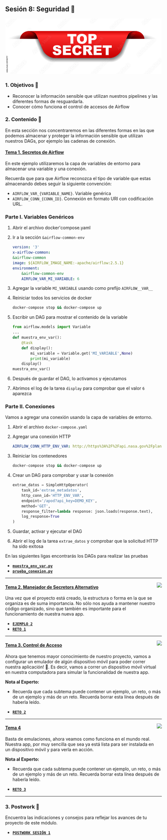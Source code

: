 ## Sesión 8: Seguridad 🤖

![](2023-05-02-07-42-55.png)
### 1. Objetivos :dart: 

- Reconocer la información sensible que utilizan nuestros pipelines y las diferentes formas de resguardarla.
- Conocer cómo funciona el control de accesos de Airflow

### 2. Contenido :blue_book:

En esta sección nos concentraremos en las diferentes formas en las que podemos almacenar y proteger la información sensible que utilizan nuestros DAGs, por ejemplo las cadenas de conexión.

#### <ins>Tema 1. Secretos de Airflow</ins>

En este ejemplo utilizaremos la capa de variables de entorno para almacenar una variable y una conexión.

Recuerda que para que Airflow reconozca el tipo de variable que estas almacenando debes seguir la siguiente convención:

- `AIRFLOW_VAR_{VARIABLE_NAME}`. Variable genérica
- `AIRFLOW_CONN_{CONN_ID}`. Connexión en formato URI con codificación URL.

### Parte I. Variables Genéricos

1. Abrir el archivo docker'compose.yaml
2. Ir a la sección `&airflow-common-env`

    ```YAML
    version: '3'
    x-airflow-common:
    &airflow-common  
    image: ${AIRFLOW_IMAGE_NAME:-apache/airflow:2.5.1}
    environment:
        &airflow-common-env
        AIRFLOW_VAR_MI_VARIABLE: 6
    ```

3. Agregar la variable `MI_VARIABLE` usando como prefijo `AIRFLOW__VAR__`
4. Reiniciar todos los servicios de docker

    ```bash
    docker-compose stop && docker-compose up
    ```

5. Escribir un DAG para mostrar el contenido de la variable

    ```python
    from airflow.models import Variable
    ...
    def muestra_env_var():
        @task
        def display():
            mi_variable = Variable.get('MI_VARIABLE',None)
            print(mi_variable)
        display()
    muestra_env_var()
    ```

6. Después de guardar el DAG, lo activamos y ejecutamos
7. Abrimos el log de la tarea `display` para comprobar que el valor `6` aparezca

### Parte II. Conexiones

Vamos a agregar una conexión usando la capa de variables de entorno.

1. Abrir el archivo `docker-compose.yaml`
2. Agregar una conexión HTTP

    ```yaml
    AIRFLOW_CONN_HTTP_ENV_VAR: http://https%3A%2F%2Fapi.nasa.gov%2Fplanetary
    ```

3. Reiniciar los contenedores

    ```bash
    docker-compose stop && docker-compose up
    ```

4. Crear un DAG para comprobar y usar la conexión

    ```python
    extrae_datos = SimpleHttpOperator(
        task_id='extrae_metadatos',
        http_conn_id='HTTP_ENV_VAR',
        endpoint='/apod?api_key=DEMO_KEY',        
        method='GET',
        response_filter=lambda response: json.loads(response.text),
        log_response=True
    )
    ```

5. Guardar, activar y ejecutar el DAG
6. Abrir el log de la tarea `extrae_datos` y comprobar que la solicitud HTTP ha sido exitosa

En las siguientes ligas encontrarás los DAGs para realizar las pruebas

- [**`muestra_env_var.py`**](/Sesion-08/Ejemplo-01/assets/dags/muestra_env_var.py)
- [**`prueba_conexion.py`**](/Sesion-08/Ejemplo-01/assets/dags/prueba_conexion.py)

---

<img src="images/structure.png" align="right" height="90"> 

#### <ins>Tema 2. Manejador de Secretors Alternativo</ins>

Una vez que el proyecto está creado, la estructura o forma en la que se organiza es de suma importancia. No sólo nos ayuda a mantener nuestro código organizado, sino que también es importante para el funcionamiento de nuestra nueva app.

- [**`EJEMPLO 2`**](./Ejemplo-02)
- [**`RETO 1`**](./Reto-01)
---

<img src="images/emulator.jpg" align="right" height="90"> 

#### <ins>Tema 3. Control de Acceso</ins>

Ahora que tenemos mayor conocimiento de nuestro proyecto, vamos a configurar un emulador de algún dispositivo móvil para poder correr nuestra aplicación! :iphone:. Es decir, vamos a correr un dispositivo móvil virtual en nuestra computadora para simular la funcionalidad de nuestra app.

**Nota al Experto:**
  
 + Recuerda que cada subtema puede contener un ejemplo, un reto, o más de un ejemplo y más de un reto. Recuerda borrar esta línea después de haberla leído.
- [**`RETO 2`**](./Reto-02)
---

<img src="images/chaomi.png" align="right" height="110"> 

#### <ins>Tema 4</ins>

Basta de emulaciones, ahora veamos como funciona en el mundo real. Nuestra app, por muy sencilla que sea ya está lista para ser instalada en un dispositivo móvil y para verla en acción.

**Nota al Experto:**
  
 + Recuerda que cada subtema puede contener un ejemplo, un reto, o más de un ejemplo y más de un reto. Recuerda borrar esta línea después de haberla leído.
- [**`RETO 3`**](./Reto-03)
---

### 3. Postwork :memo:

Encuentra las indicaciones y consejos para reflejar los avances de tu proyecto de este módulo.

- [**`POSTWORK SESIÓN 1`**](./Postwork/)

<br/>


</div>

